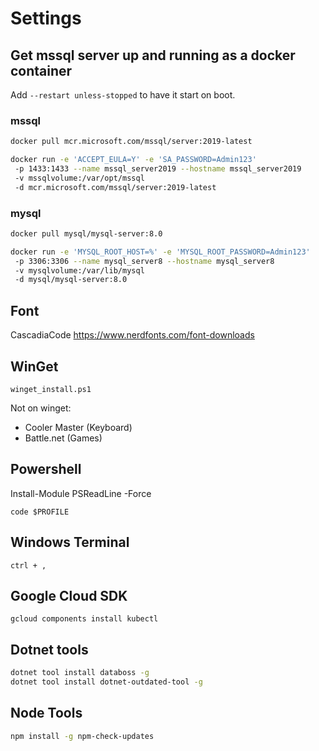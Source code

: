 # Settings

## Get mssql server up and running as a docker container

Add `--restart unless-stopped` to have it start on boot.

### mssql

```bash
docker pull mcr.microsoft.com/mssql/server:2019-latest

docker run -e 'ACCEPT_EULA=Y' -e 'SA_PASSWORD=Admin123'
 -p 1433:1433 --name mssql_server2019 --hostname mssql_server2019
 -v mssqlvolume:/var/opt/mssql
 -d mcr.microsoft.com/mssql/server:2019-latest
```

### mysql

```bash
docker pull mysql/mysql-server:8.0

docker run -e 'MYSQL_ROOT_HOST=%' -e 'MYSQL_ROOT_PASSWORD=Admin123'
 -p 3306:3306 --name mysql_server8 --hostname mysql_server8
 -v mysqlvolume:/var/lib/mysql
 -d mysql/mysql-server:8.0
 ```

## Font

CascadiaCode
<https://www.nerdfonts.com/font-downloads>

## WinGet

`winget_install.ps1`

Not on winget:

- Cooler Master (Keyboard)
- Battle.net (Games)

## Powershell

Install-Module PSReadLine -Force

`code $PROFILE`

## Windows Terminal

`ctrl + ,`

## Google Cloud SDK

`gcloud components install kubectl`

## Dotnet tools

```bash
dotnet tool install databoss -g
dotnet tool install dotnet-outdated-tool -g
```

## Node Tools

```bash
npm install -g npm-check-updates
```
